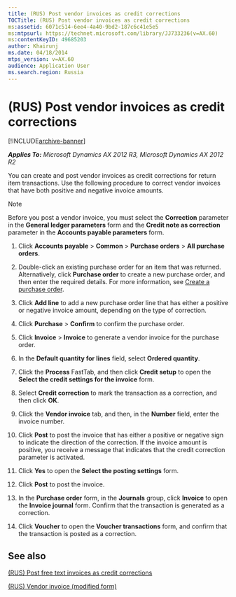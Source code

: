 ```yaml
---
title: (RUS) Post vendor invoices as credit corrections
TOCTitle: (RUS) Post vendor invoices as credit corrections
ms:assetid: 6071c514-6ee4-4a40-9bd2-187c6c41e5e5
ms:mtpsurl: https://technet.microsoft.com/library/JJ733236(v=AX.60)
ms:contentKeyID: 49685203
author: Khairunj
ms.date: 04/18/2014
mtps_version: v=AX.60
audience: Application User
ms.search.region: Russia
---
```


# (RUS) Post vendor invoices as credit corrections 


[!INCLUDE[archive-banner](includes/archive-banner.md)]


_**Applies To:** Microsoft Dynamics AX 2012 R3, Microsoft Dynamics AX 2012 R2_

You can create and post vendor invoices as credit corrections for return item transactions. Use the following procedure to correct vendor invoices that have both positive and negative invoice amounts.


> [!NOTE]
> <P>Before you post a vendor invoice, you must select the <STRONG>Correction</STRONG> parameter in the <STRONG>General ledger parameters</STRONG> form and the <STRONG>Credit note as correction</STRONG> parameter in the <STRONG>Accounts payable parameters</STRONG> form.</P>



1.  Click **Accounts payable** \> **Common** \> **Purchase orders** \> **All purchase orders**.

2.  Double-click an existing purchase order for an item that was returned. Alternatively, click **Purchase order** to create a new purchase order, and then enter the required details. For more information, see [Create a purchase order](create-a-purchase-order.md).

3.  Click **Add line** to add a new purchase order line that has either a positive or negative invoice amount, depending on the type of correction.

4.  Click **Purchase** \> **Confirm** to confirm the purchase order.

5.  Click **Invoice** \> **Invoice** to generate a vendor invoice for the purchase order.

6.  In the **Default quantity for lines** field, select **Ordered quantity**.

7.  Click the **Process** FastTab, and then click **Credit setup** to open the **Select the credit settings for the invoice** form.

8.  Select **Credit correction** to mark the transaction as a correction, and then click **OK**.

9.  Click the **Vendor invoice** tab, and then, in the **Number** field, enter the invoice number.

10. Click **Post** to post the invoice that has either a positive or negative sign to indicate the direction of the correction. If the invoice amount is positive, you receive a message that indicates that the credit correction parameter is activated.

11. Click **Yes** to open the **Select the posting settings** form.

12. Click **Post** to post the invoice.

13. In the **Purchase order** form, in the **Journals** group, click **Invoice** to open the **Invoice journal** form. Confirm that the transaction is generated as a correction.

14. Click **Voucher** to open the **Voucher transactions** form, and confirm that the transaction is posted as a correction.

## See also

[(RUS) Post free text invoices as credit corrections](rus-post-free-text-invoices-as-credit-corrections.md)

[(RUS) Vendor invoice (modified form)](https://technet.microsoft.com/library/jj733265\(v=ax.60\))

  


